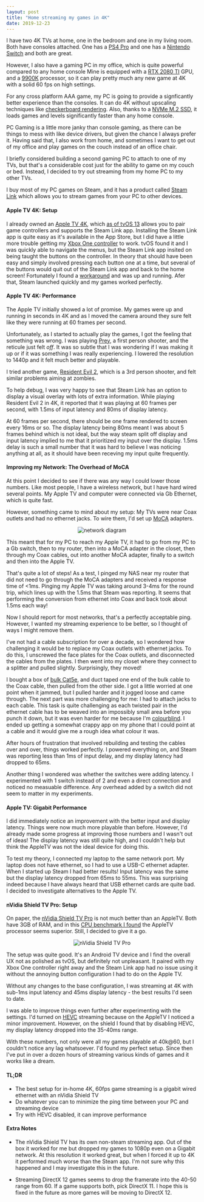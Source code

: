 ```yaml
---
layout: post
title: "Home streaming my games in 4K"
date: 2019-12-23
---
```


I have two 4K TVs at home, one in the bedroom and one in my living room. Both have consoles attached. One has a
[PS4 Pro](https://amzn.to/374Rd6V) and one has a [Nintendo Switch](https://amzn.to/2ET1VkF) and both are great.

However, I also have a gaming PC in my office, which is quite powerful compared to any home console
Mine is equipped with a [RTX 2080 TI](https://amzn.to/2EPnTW2) GPU, and a [9900K](https://amzn.to/2sTFjOq) processor, so it can play pretty much any new game at 4K with a solid 60 fps on high settings.

For any cross platform AAA game, my PC is going to provide a signficantly better experience than the consoles.
It can do 4K without upscaling techniques like [checkerboard rendering](https://en.wikipedia.org/wiki/Checkerboard_rendering). Also, thanks to a [NVMe M.2 SSD](https://amzn.to/35RjnSH),
it loads games and levels significantly faster than any home console.

PC Gaming is a little more janky than console gaming, as there can be things to mess with like device drivers,
but given the chance I always prefer it. Having said that, I also work from
home, and sometimes I want to get out of my office and play games on the couch instead of an office chair.

I briefly considered building a second gaming PC to attach to one of my TVs, but that's a considerable cost
just for the ability to game on my couch or bed. Instead, I decided to try out streaming from my home PC to
my other TVs.

I buy most of my PC games on Steam, and it has a product called [Steam Link](https://store.steampowered.com/steamlink/about/) which allows you to stream games from your PC to other devices.

#### Apple TV 4K: Setup

I already owned an [Apple TV 4K](https://www.apple.com/ca/apple-tv-4k), which [as of tvOS 13](https://support.apple.com/en-us/HT210414) allows you to pair
game controllers and supports the Steam Link app. Installing the Steam Link app is quite easy as it's available
in the App Store, but I did have a little more trouble getting my [Xbox One controller](https://amzn.to/2PO3Op8) to work. tvOS found it
and I was quickly able to navigate the menus, but the Steam Link app insited on being taught the buttons on the
controller. In theory that should have been easy and simply involved pressing each button one at a time, but
several of the buttons would quit out of the Steam Link app and back to the home screen! Fortunately I found a [workaround](https://www.youtube.com/watch?v=NGGnC5JvVLk) and was up and running. 
Afer that, Steam launched quickly and my games worked perfectly.

#### Apple TV 4K: Performance

The Apple TV initially showed a lot of promise. My games were up and running in seconds in 4K and as I moved
the camera around they sure felt like they were running at 60 frames per second.

Unfortunately, as I started to actually play the games, I got the feeling that something was wrong. I was playing
[Prey](https://en.wikipedia.org/wiki/Prey_(2017_video_game)),  a first person shooter, and the reticule
just felt *off*. It was so subtle that I was wondering if I was making it up or if it was something I was
really experiencing. I lowered the resolution to 1440p and it felt much better and playable.

I tried another game, [Resident Evil 2](https://en.wikipedia.org/wiki/Resident_Evil_2_(2019_video_game)), which
is a 3rd person shooter, and felt similar problems aiming at zombies.

To help debug, I was very happy to see that Steam Link has an option to display a visual overlay with lots of
extra information. While playing Resident Evil 2 in 4K, it reported that it was playing at 60 frames per second, with 1.5ms of input latency and 80ms of display latency.

At 60 frames per second, there should be one frame rendered to screen every 16ms or so. The display latency being 80ms meant I was about 5 frames behind which is not ideal, but the way steam split off display and input latency
implied to me that it prioritized my input over the display. 1.5ms delay is such a small number that it was
hard to believe I was noticing anything at all, as it should have been receving my input quite frequently.

#### Improving my Network: The Overhead of MoCA

At this point I decided to see if there was any way I could lower those numbers. Like most people, I have a
wireless network, but I have hard wired several points. My Apple TV and computer were connected via Gb Ethernet,
which is quite fast.

However, something came to mind about my setup: My TVs were near Coax outlets and had no ethernet jacks.
To wire them, I'd set up [MoCA](https://amzn.to/2t0qs4A) adapters.

<center><img src="/images/moca-network.png" alt="network diagram" class='diagram'></center>

This meant that for my PC to reach my Apple TV, it had to go from my PC to a Gb switch, then to my router,
then into a MoCA adapter in the closet, then through my Coax cables, out into another MoCA adapter, finally
to a switch and then into the Apple TV.

That's quite a lot of steps! As a test, I pinged my NAS near my router that did not need to go through the MoCA
adapters and received a response time of &lt;1ms. Pinging my Apple TV was taking around 3-4ms for the round
trip, which lines up with the 1.5ms that Steam was reporting. It seems that performing the conversion from
ethernet into Coax and back took about 1.5ms each way!

Now I should report for most networks, that's a perfectly acceptable ping. However, I wanted my
streaming experience to be better, so I thought of ways I might remove them.

I've not had a cable subscription for over a decade, so I wondered how challenging it would be to replace
my Coax outlets with ethernet jacks. To do this, I unscrewed the face plates for the Coax outlets, and disconnected
the cables from the plates. I then went into my closet where they connect to a splitter and pulled
slightly. Surprisingly, they moved!

I bought a box of [bulk Cat5e](https://amzn.to/2ZhqYHE), and duct taped one end of the bulk cable to the Coax cable, then pulled
from the other side. I got a little worried at one point when it jammed, but I pulled harder and it jogged
loose and came through. The next part was more challenging for me: I had to attach jacks to each cable.
This task is quite challenging as each twisted pair in the ethernet cable has to be weaved into an impossibly
small area before you punch it down, but it was even harder for me because I'm [colourblind](https://en.wikipedia.org/wiki/Color_blindness). I ended up getting a somewhat crappy app on my phone that I could point at a cable
and it would give me a rough idea what colour it was.

After hours of frustration that involved rebuilding and testing the cables over and over, things worked
perfectly. I powered everything on, and Steam was reporting less than 1ms of input delay, and my display
latency had dropped to 65ms.

Another thing I wondered was whether the switches were adding latency. I experimented with 1 switch instead of
2 and even a direct connection and noticed no measuable difference. Any overhead added by a switch did not
seem to matter in my experiments.

#### Apple TV: Gigabit Performance

I did immediately notice an improvement with the better input and display latency.  Things were now much more
playable than before. However, I'd already made some progress at improving those numbers and I wasn't out of
ideas! The display latency was still quite high, and I couldn't help but think the AppleTV was not the ideal
device for doing this.

To test my theory, I connected my laptop to the same network port. My laptop does not have ethernet, so I
had to use a USB-C ethernet adapter. When I started up Steam I had better results! Input latency was the
same but the display latency dropped from 65ms to 55ms. This was surprising indeed because I have always
heard that USB ethernet cards are quite bad. I decided to investigate alternatives to the Apple TV.

#### nVidia Shield TV Pro: Setup

On paper, the [nVidia Shield TV Pro](https://amzn.to/34M8QGV) is not much better than an AppleTV. Both have 3GB of RAM, and in this [CPU benchmark I found](https://www.notebookcheck.net/X1-vs-A10X-Fusion_6612_9162.247596.0.html) the AppleTV processor seems superior. Still, I decided to give it a go.

<center><img src="/images/nvidia-shield.jpg" alt="nVidia Shield TV Pro"></center>

The setup was quite good. It's an Android TV device and I find the overall UX not as polished as tvOS, but
definitely not unpleasant. It paired with my Xbox One controller right away and the Steam Link app
had no issue using it without the annoying button configuration I had to do on the Apple TV.

Without any changes to the base configuration, I was streaming at 4K with sub-1ms input latency and 45ms
display latency - the best results I'd seen to date.

I was able to improve things even further after experimenting with the settings. I'd turned on [HEVC](https://en.wikipedia.org/wiki/High_Efficiency_Video_Coding) streaming
because on the AppleTV I noticed a minor improvement. However, on the shield I found that by disabling
HEVC, my display latency dropped into the 35-40ms range.

With these numbers, not only were all my games playable at 40k@60, but I couldn't notice any lag
whatsoever. I'd found my perfect setup. Since then I've put in over a dozen hours of streaming various
kinds of games and it works like a dream.

#### TL;DR

* The best setup for in-home 4K, 60fps game streaming is a gigabit wired ethernet with an nVidia Shield TV
* Do whatever you can to minimize the ping time between your PC and streaming device
* Try with HEVC disabled, it can improve performance

#### Extra Notes

* The nVidia Shield TV has its own non-steam streaming app. Out of the box it worked for me but dropped my
games to 1080p even on a Gigabit network. At this resolution it worked great, but when I forced it up to 4K
it performed much worse than the Steam app. I'm not sure why this happened and I may investigate this in the future.

* Streaming DirectX 12 games seems to drop the framerate into the 40-50 range from 60. If a game supports both,
pick DirectX 11. I hope this is fixed in the future as more games will be moving to DirectX 12.


